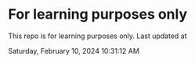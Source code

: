 # For learning purposes only
This repo is for learning purposes only.
Last updated at

Saturday, February 10, 2024 10:31:12 AM

